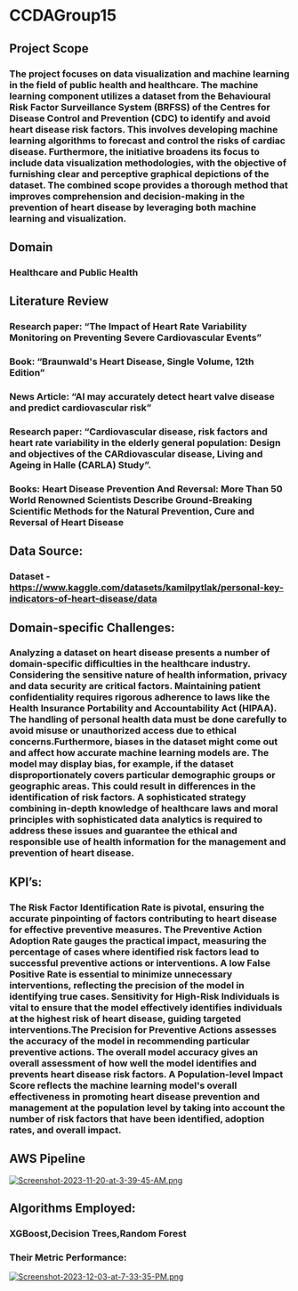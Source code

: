# CCDAGroup15

## Project Scope
### The project focuses on data visualization and machine learning in the field of public health and healthcare. The machine learning component utilizes a dataset from the Behavioural Risk Factor Surveillance System (BRFSS) of the Centres for Disease Control and Prevention (CDC) to identify and avoid heart disease risk factors. This involves developing machine learning algorithms to forecast and control the risks of cardiac disease. Furthermore, the initiative broadens its focus to include data visualization methodologies, with the objective of furnishing clear and perceptive graphical depictions of the dataset. The combined scope provides a thorough method that improves comprehension and decision-making in the prevention of heart disease by leveraging both machine learning and visualization.

## Domain
### Healthcare and Public Health

## Literature Review
### Research paper: “The Impact of Heart Rate Variability Monitoring on Preventing Severe Cardiovascular Events”
### Book: “Braunwald's Heart Disease, Single Volume, 12th Edition”
### News Article: “AI may accurately detect heart valve disease and predict cardiovascular risk”
### Research paper: “Cardiovascular disease, risk factors and heart rate variability in the elderly general population: Design and objectives of the CARdiovascular disease, Living and Ageing in Halle (CARLA) Study”.
### Books: Heart Disease Prevention And Reversal: More Than 50 World Renowned Scientists Describe Ground-Breaking Scientific Methods for the Natural Prevention, Cure and Reversal of Heart Disease

## Data Source:
###  Dataset - https://www.kaggle.com/datasets/kamilpytlak/personal-key-indicators-of-heart-disease/data

## Domain-specific Challenges:
### Analyzing a dataset on heart disease presents a number of domain-specific difficulties in the healthcare industry. Considering the sensitive nature of health information, privacy and data security are critical factors. Maintaining patient confidentiality requires rigorous adherence to laws like the Health Insurance Portability and Accountability Act (HIPAA). The handling of personal health data must be done carefully to avoid misuse or unauthorized access due to ethical concerns.Furthermore, biases in the dataset might come out and affect how accurate machine learning models are. The model may display bias, for example, if the dataset disproportionately covers particular demographic groups or geographic areas. This could result in differences in the identification of risk factors. A sophisticated strategy combining in-depth knowledge of healthcare laws and moral principles with sophisticated data analytics is required to address these issues and guarantee the ethical and responsible use of health information for the management and prevention of heart disease.

## KPI’s: 
### The Risk Factor Identification Rate is pivotal, ensuring the accurate pinpointing of factors contributing to heart disease for effective preventive measures. The Preventive Action Adoption Rate gauges the practical impact, measuring the percentage of cases where identified risk factors lead to successful preventive actions or interventions. A low False Positive Rate is essential to minimize unnecessary interventions, reflecting the precision of the model in identifying true cases. Sensitivity for High-Risk Individuals is vital to ensure that the model effectively identifies individuals at the highest risk of heart disease, guiding targeted interventions.The Precision for Preventive Actions assesses the accuracy of the model in recommending particular preventive actions. The overall model accuracy gives an overall assessment of how well the model identifies and prevents heart disease risk factors. A Population-level Impact Score reflects the machine learning model's overall effectiveness in promoting heart disease prevention and management at the population level by taking into account the number of risk factors that have been identified, adoption rates, and overall impact.

## AWS Pipeline
[![Screenshot-2023-11-20-at-3-39-45-AM.png](https://i.postimg.cc/Jz8YqcKW/Screenshot-2023-11-20-at-3-39-45-AM.png)](https://postimg.cc/D8CcfGtC)

## Algorithms Employed: 
### XGBoost,Decision Trees,Random Forest
### Their Metric Performance:
[![Screenshot-2023-12-03-at-7-33-35-PM.png](https://i.postimg.cc/HsyGsy19/Screenshot-2023-12-03-at-7-33-35-PM.png)](https://postimg.cc/Ln2QxhXJ)
